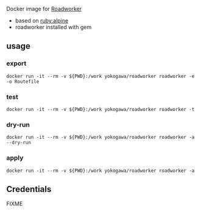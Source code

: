 Docker image for [Roadworker](https://github.com/codenize-tools/roadworker)

- based on [ruby:alpine](https://hub.docker.com/_/ruby/)
- roadworker installed with gem

## usage

### export

```console
docker run -it --rm -v ${PWD}:/work yokogawa/roadworker roadworker -e -o Routefile
```

### test

```console
docker run -it --rm -v ${PWD}:/work yokogawa/roadworker roadworker -t
```

### dry-run

```console
docker run -it --rm -v ${PWD}:/work yokogawa/roadworker roadworker -a --dry-run
```

### apply

```console
docker run -it --rm -v ${PWD}:/work yokogawa/roadworker roadworker -a
```

## Credentials

FIXME
